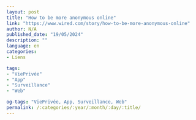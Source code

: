 ```yaml
---
layout: post
title: "How to be more anonymous online"
link: "https://www.wired.com/story/how-to-be-more-anonymous-online"
author: N/A
published_date: "19/05/2024"
description: ""
language: en
categories:
- Liens

tags:
- "ViePrivée"
- "App"
- "Surveillance"
- "Web"

og-tags: "ViePrivée, App, Surveillance, Web"
permalink: /:categories/:year/:month/:day/:title/
---
```

